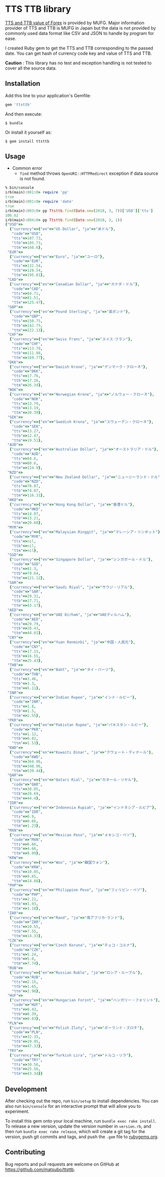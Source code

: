 # TTS TTB library

[TTS and TTB value of Forex](http://www.murc-kawasesouba.jp/fx/past_3month.php) is  provided by MUFG. Major information provider of TTS and TTB is MUFG in Japan but the data is not provided by commonly used data format like CSV and JSON to handle by program for ease.

I created Ruby gem to get the TTS and TTB corresponding to the passed date. You can get hash of currency code key and value of TTS and TTB.

__Caution__ : This library has no test and exception handling is not tested to cover all the source data.


## Installation

Add this line to your application's Gemfile:

```ruby
gem 'ttsttb'
```

And then execute:

    $ bundle

Or install it yourself as:

    $ gem install ttsttb

## Usage

- Common error
  - `find` method throws `OpenURI::HTTPRedirect` exception if data source is not found. 

```ruby
% bin/console
irb(main):001:0> require 'pp'
true
irb(main):001:0> require 'date'
true
irb(main):003:0> pp Ttsttb.find(Date.new(2018, 3, 7))['USD']['tts']
106.62
irb(main):004:0> pp Ttsttb.find(Date.new(2018, 3, 1))
{"USD"=>
  {"currency"=>{"en"=>"US Dollar", "ja"=>"米ドル"},
   "code"=>"USD",
   "tts"=>107.73,
   "ttb"=>105.73,
   "ttm"=>160.6},
 "EUR"=>
  {"currency"=>{"en"=>"Euro", "ja"=>"ユーロ"},
   "code"=>"EUR",
   "tts"=>131.54,
   "ttb"=>128.54,
   "ttm"=>195.81},
 "CAD"=>
  {"currency"=>{"en"=>"Canadian Dollar", "ja"=>"カナダ・ドル"},
   "code"=>"CAD",
   "tts"=>84.71,
   "ttb"=>81.51,
   "ttm"=>125.47},
 "GBP"=>
  {"currency"=>{"en"=>"Pound Sterling", "ja"=>"英ポンド"},
   "code"=>"GBP",
   "tts"=>150.75,
   "ttb"=>142.75,
   "ttm"=>222.13},
 "CHF"=>
  {"currency"=>{"en"=>"Swiss Franc", "ja"=>"スイス･フラン"},
   "code"=>"CHF",
   "tts"=>113.78,
   "ttb"=>111.98,
   "ttm"=>169.77},
 "DKK"=>
  {"currency"=>{"en"=>"Danish Krone", "ja"=>"デンマーク・クローネ"},
   "code"=>"DKK",
   "tts"=>17.76,
   "ttb"=>17.16,
   "ttm"=>26.34},
 "NOK"=>
  {"currency"=>{"en"=>"Norwegian Krone", "ja"=>"ノルウェー・クローネ"},
   "code"=>"NOK",
   "tts"=>13.79,
   "ttb"=>13.19,
   "ttm"=>20.39},
 "SEK"=>
  {"currency"=>{"en"=>"Swedish Krona", "ja"=>"スウェーデン・クローネ"},
   "code"=>"SEK",
   "tts"=>13.27,
   "ttb"=>12.47,
   "ttm"=>19.51},
 "AUD"=>
  {"currency"=>{"en"=>"Australian Dollar", "ja"=>"オーストラリア・ドル"},
   "code"=>"AUD",
   "tts"=>84.6,
   "ttb"=>80.6,
   "ttm"=>124.9},
 "NZD"=>
  {"currency"=>{"en"=>"New Zealand Dollar", "ja"=>"ニュージーランド・ドル"},
   "code"=>"NZD",
   "tts"=>78.87,
   "ttb"=>74.87,
   "ttm"=>116.31},
 "HKD"=>
  {"currency"=>{"en"=>"Hong Kong Dollar", "ja"=>"香港ドル"},
   "code"=>"HKD",
   "tts"=>14.07,
   "ttb"=>13.21,
   "ttm"=>20.68},
 "MYR"=>
  {"currency"=>{"en"=>"Malaysian Ringgit", "ja"=>"マレーシア・リンギット"},
   "code"=>"MYR",
   "tts"=>nil,
   "ttb"=>nil,
   "ttm"=>nil},
 "SGD"=>
  {"currency"=>{"en"=>"Singapore Dollar", "ja"=>"シンガポール・ドル"},
   "code"=>"SGD",
   "tts"=>81.3,
   "ttb"=>79.64,
   "ttm"=>121.12},
 "SAR"=>
  {"currency"=>{"en"=>"Saudi Riyal", "ja"=>"サウジ・リアル"},
   "code"=>"SAR",
   "tts"=>29.31,
   "ttb"=>27.71,
   "ttm"=>43.17},
 "AED"=>
  {"currency"=>{"en"=>"UAE Dirham", "ja"=>"UAEディルハム"},
   "code"=>"AED",
   "tts"=>29.79,
   "ttb"=>28.43,
   "ttm"=>44.01},
 "CNY"=>
  {"currency"=>{"en"=>"Yuan Renminbi", "ja"=>"中国・人民元"},
   "code"=>"CNY",
   "tts"=>17.15,
   "ttb"=>16.55,
   "ttm"=>25.43},
 "THB"=>
  {"currency"=>{"en"=>"Baht", "ja"=>"タイ・バーツ"},
   "code"=>"THB",
   "tts"=>3.46,
   "ttb"=>3.3,
   "ttm"=>5.11},
 "INR"=>
  {"currency"=>{"en"=>"Indian Rupee", "ja"=>"インド・ルピー"},
   "code"=>"INR",
   "tts"=>1.8,
   "ttb"=>1.5,
   "ttm"=>2.55},
 "PKR"=>
  {"currency"=>{"en"=>"Pakistan Rupee", "ja"=>"パキスタン・ルピー"},
   "code"=>"PKR",
   "tts"=>1.12,
   "ttb"=>0.82,
   "ttm"=>1.53},
 "KWD"=>
  {"currency"=>{"en"=>"Kuwaiti Dinar", "ja"=>"クウェート・ディナール"},
   "code"=>"KWD",
   "tts"=>364.96,
   "ttb"=>348.96,
   "ttm"=>539.44},
 "QAR"=>
  {"currency"=>{"en"=>"Qatari Rial", "ja"=>"カタール・リヤル"},
   "code"=>"QAR",
   "tts"=>30.05,
   "ttb"=>28.69,
   "ttm"=>44.4},
 "IDR"=>
  {"currency"=>{"en"=>"Indonesia Rupiah", "ja"=>"インドネシア・ルピア"},
   "code"=>"IDR",
   "tts"=>0.9,
   "ttb"=>0.66,
   "ttm"=>1.23},
 "MXN"=>
  {"currency"=>{"en"=>"Mexican Peso", "ja"=>"メキシコ・ペソ"},
   "code"=>"MXN",
   "tts"=>6.66,
   "ttb"=>4.66,
   "ttm"=>8.99},
 "KRW"=>
  {"currency"=>{"en"=>"Won", "ja"=>"韓国ウォン"},
   "code"=>"KRW",
   "tts"=>10.05,
   "ttb"=>9.65,
   "ttm"=>14.88},
 "PHP"=>
  {"currency"=>{"en"=>"Philippine Peso", "ja"=>"フィリピン・ペソ"},
   "code"=>"PHP",
   "tts"=>2.21,
   "ttb"=>1.93,
   "ttm"=>3.18},
 "ZAR"=>
  {"currency"=>{"en"=>"Rand", "ja"=>"南アフリカ･ランド"},
   "code"=>"ZAR",
   "tts"=>10.55,
   "ttb"=>7.55,
   "ttm"=>14.33},
 "CZK"=>
  {"currency"=>{"en"=>"Czech Koruna", "ja"=>"チェコ・コルナ"},
   "code"=>"CZK",
   "tts"=>5.24,
   "ttb"=>5.0,
   "ttm"=>7.74},
 "RUB"=>
  {"currency"=>{"en"=>"Russian Ruble", "ja"=>"ロシア・ルーブル"},
   "code"=>"RUB",
   "tts"=>2.15,
   "ttb"=>1.65,
   "ttm"=>2.98},
 "HUF"=>
  {"currency"=>{"en"=>"Hungarian Forint", "ja"=>"ハンガリー・フォリント"},
   "code"=>"HUF",
   "tts"=>0.43,
   "ttb"=>0.39,
   "ttm"=>0.63},
 "PLN"=>
  {"currency"=>{"en"=>"Polish Zloty", "ja"=>"ポーランド・ズロチ"},
   "code"=>"PLN",
   "tts"=>32.35,
   "ttb"=>29.95,
   "ttm"=>47.33},
 "TRY"=>
  {"currency"=>{"en"=>"Turkish Lira", "ja"=>"トルコ・リラ"},
   "code"=>"TRY",
   "tts"=>30.56,
   "ttb"=>25.56,
   "ttm"=>43.34}}
```

## Development

After checking out the repo, run `bin/setup` to install dependencies. You can also run `bin/console` for an interactive prompt that will allow you to experiment.

To install this gem onto your local machine, run `bundle exec rake install`. To release a new version, update the version number in `version.rb`, and then run `bundle exec rake release`, which will create a git tag for the version, push git commits and tags, and push the `.gem` file to [rubygems.org](https://rubygems.org).

## Contributing

Bug reports and pull requests are welcome on GitHub at https://github.com/matsubo/ttsttb.
